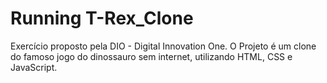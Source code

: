 # Running T-Rex_Clone
Exercício proposto pela DIO - Digital Innovation One. 
O Projeto é um clone do famoso jogo do dinossauro sem internet, utilizando HTML, CSS e JavaScript.
